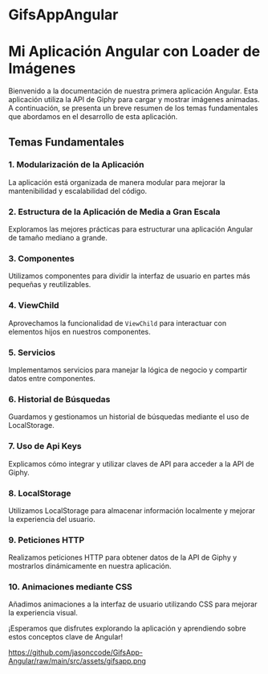 # GifsAppAngular
# Mi Aplicación Angular con Loader de Imágenes

Bienvenido a la documentación de nuestra primera aplicación Angular. Esta aplicación utiliza la API de Giphy para cargar y mostrar imágenes animadas. A continuación, se presenta un breve resumen de los temas fundamentales que abordamos en el desarrollo de esta aplicación.

## Temas Fundamentales

### 1. Modularización de la Aplicación
La aplicación está organizada de manera modular para mejorar la mantenibilidad y escalabilidad del código.

### 2. Estructura de la Aplicación de Media a Gran Escala
Exploramos las mejores prácticas para estructurar una aplicación Angular de tamaño mediano a grande.

### 3. Componentes
Utilizamos componentes para dividir la interfaz de usuario en partes más pequeñas y reutilizables.

### 4. ViewChild
Aprovechamos la funcionalidad de `ViewChild` para interactuar con elementos hijos en nuestros componentes.

### 5. Servicios
Implementamos servicios para manejar la lógica de negocio y compartir datos entre componentes.

### 6. Historial de Búsquedas
Guardamos y gestionamos un historial de búsquedas mediante el uso de LocalStorage.

### 7. Uso de Api Keys
Explicamos cómo integrar y utilizar claves de API para acceder a la API de Giphy.

### 8. LocalStorage
Utilizamos LocalStorage para almacenar información localmente y mejorar la experiencia del usuario.

### 9. Peticiones HTTP
Realizamos peticiones HTTP para obtener datos de la API de Giphy y mostrarlos dinámicamente en nuestra aplicación.

### 10. Animaciones mediante CSS
Añadimos animaciones a la interfaz de usuario utilizando CSS para mejorar la experiencia visual.


¡Esperamos que disfrutes explorando la aplicación y aprendiendo sobre estos conceptos clave de Angular!

https://github.com/jasonccode/GifsApp-Angular/raw/main/src/assets/gifsapp.png

